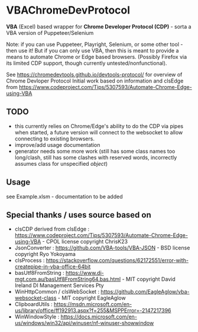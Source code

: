 # VBAChromeDevProtocol
**VBA** (Excel) based wrapper for **Chrome Developer Protocol (CDP)** - sorta a VBA version of Puppeteer/Selenium

Note: if you can use Puppeteer, Playright, Selenium, or some other tool - then use it!
But if you can only use VBA, then this is meant to provide a means to automate Chrome or Edge based browsers.  (Possibly Firefox via its limited CDP support, though currently untested/nonfunctional). 

See https://chromedevtools.github.io/devtools-protocol/ for overview of Chrome Devloper Protocol
Initial work based on information and clsEdge from https://www.codeproject.com/Tips/5307593/Automate-Chrome-Edge-using-VBA

## TODO
- this currently relies on Chrome/Edge's ability to do the CDP via pipes when started, a future version will connect to the websocket to allow connecting to existing browsers.
- improve/add usage documentation
- generator needs some more work (still has some class names too long/clash, still has some clashes with reserved words, incorrectly assumes class for unspecified _object_)

## Usage
see Example.xlsm - documentation to be added

## Special thanks / uses source based on 

- clsCDP derived from clsEdge : https://www.codeproject.com/Tips/5307593/Automate-Chrome-Edge-using-VBA - CPOL license copyright ChrisK23
- JsonConverter : https://github.com/VBA-tools/VBA-JSON - BSD license copyright Ryo Yokoyama
- clsProcess : https://stackoverflow.com/questions/62172551/error-with-createpipe-in-vba-office-64bit
- basUtf8FromString : https://www.di-mgt.com.au/basUtf8FromString64.bas.html - MIT copyright David Ireland DI Management Services Pty
- WinHttpCommon / clsWebSocket : https://github.com/EagleAglow/vba-websocket-class - MIT copyright EagleAglow
- ClipboardUtils : https://msdn.microsoft.com/en-us/library/office/ff192913.aspx?f=255&MSPPError=-2147217396
- WinWindowStyle : https://docs.microsoft.com/en-us/windows/win32/api/winuser/nf-winuser-showwindow
